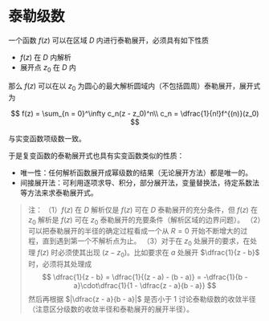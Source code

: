 # 泰勒级数

一个函数 $f(z)$ 可以在区域 $D$ 内进行泰勒展开，必须具有如下性质

- $f(z)$ 在 $D$ 内解析
- 展开点 $z_0$ 在 $D$ 内

那么 $f(z)$ 可以在以 $z_0$ 为圆心的最大解析圆域内（不包括圆周）泰勒展开，展开式为

$$
f(z) = \sum_{n = 0}^\infty c_n(z - z_0)^n\\
c_n = \dfrac{1}{n!}f^{(n)}(z_0)
$$

与实变函数项级数一致。

于是复变函数的泰勒展开式也具有实变函数类似的性质：

- 唯一性：任何解析函数展开成幂级数的结果（无论展开方法）都是唯一的。
- 间接展开法：可利用逐项求导、积分，部分展开法，变量替换法，待定系数法等方法来求泰勒展开式。

> 注：
>（1）$f(z)$ 在 $D$ 解析仅是 $f(z)$ 可在 $D$ 泰勒展开的充分条件，但 $f(z)$ 在 $z_0$ 解析是 $f(z)$ 可在 $z_0$ 泰勒展开的充要条件（解析区域的边界问题）。
>（2）可以把泰勒展开的半径的确定过程看成一个从 $R = 0$ 开始不断增大的过程，直到遇到第一个不解析点为止。
>（3）对于在 $z_0$ 处展开的要求，在处理 $f(z)$ 时必须使其出现 $(z - z_0)$。比如要求在 $a$ 处展开 $\dfrac{1}{z - b}$ 时，必须将其处理成
> $$
\dfrac{1}{z - b} = \dfrac{1}{(z - a) - (b - a)} = -\dfrac{1}{b - a}\cdot\dfrac{1}{1 - \dfrac{z - a}{b - a}}
$$
> 然后再根据 $|\dfrac{z - a}{b - a}|$ 是否小于 $1$ 讨论泰勒级数的收敛半径（注意区分级数的收敛半径和泰勒展开的展开半径）。